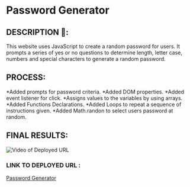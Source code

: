 # Password Generator

## DESCRIPTION 📖:
This website uses JavaScript to create a random password for users. It prompts a series of yes or no questions to determine length, letter case, numbers and special characters to generate a random password.

## PROCESS:
*Added prompts for password criteria.
*Added DOM properties.
*Added event listener for click.
*Assigns values to the variables by using arrays.
*Added Functions Declarations.
*Added Loops to repeat a sequence of instructions given.
*Added Math.randon to select users password at random.


## FINAL RESULTS:
![Video of Deployed URL](https://media.giphy.com/media/4vsUGoUHuJb3lsHImx/giphy.gif)


### LINK TO DEPLOYED URL :
[Password Generator](https://abanae.github.io/Password_Generator/)

